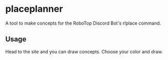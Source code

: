 # placeplanner
A tool to make concepts for the RoboTop Discord Bot's r!place command.

## Usage
Head to the site and you can draw concepts. Choose your color and draw.

